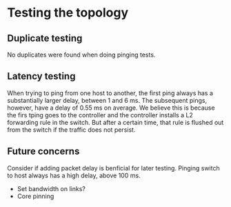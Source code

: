 # Testing the topology
## Duplicate testing
No duplicates were found when doing pinging tests.

## Latency testing

When trying to ping from one host to another, the first ping always has a substantially larger delay, between 1 and 6 ms. The subsequent pings, however, have a delay of 0.55 ms on average. We believe this is because the firs tping goes to the controller and the controller installs a L2 forwarding rule in the switch. But after a certain time, that rule is flushed out from the switch if the traffic does not persist.

## Future concerns

Consider if adding packet delay is benficial for later testing.
Pinging switch to host always has a high delay, above 100 ms.

  * Set bandwidth on links?
  * Core pinning
